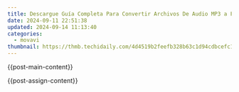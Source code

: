 ```yaml
---
title: Descargue Guía Completa Para Convertir Archivos De Audio MP3 a Formatos Videográficos WMV Sin Coste - Ejemplo Concreto Con Movavi
date: 2024-09-11 22:51:38
updated: 2024-09-14 11:13:40
categories:
  - movavi
thumbnail: https://thmb.techidaily.com/4d4519b2feefb328b63c1d94cdbcefc1487c835a8052a017be6091c495520e05.jpg
---
```


{{post-main-content}}

<ins class="adsbygoogle"
     style="display:block"
     data-ad-format="autorelaxed"
     data-ad-client="ca-pub-7571918770474297"
     data-ad-slot="1223367746"></ins>

{{post-assign-content}}

<ins class="adsbygoogle"
     style="display:block"
     data-ad-client="ca-pub-7571918770474297"
     data-ad-slot="8358498916"
     data-ad-format="auto"
     data-full-width-responsive="true"></ins>
